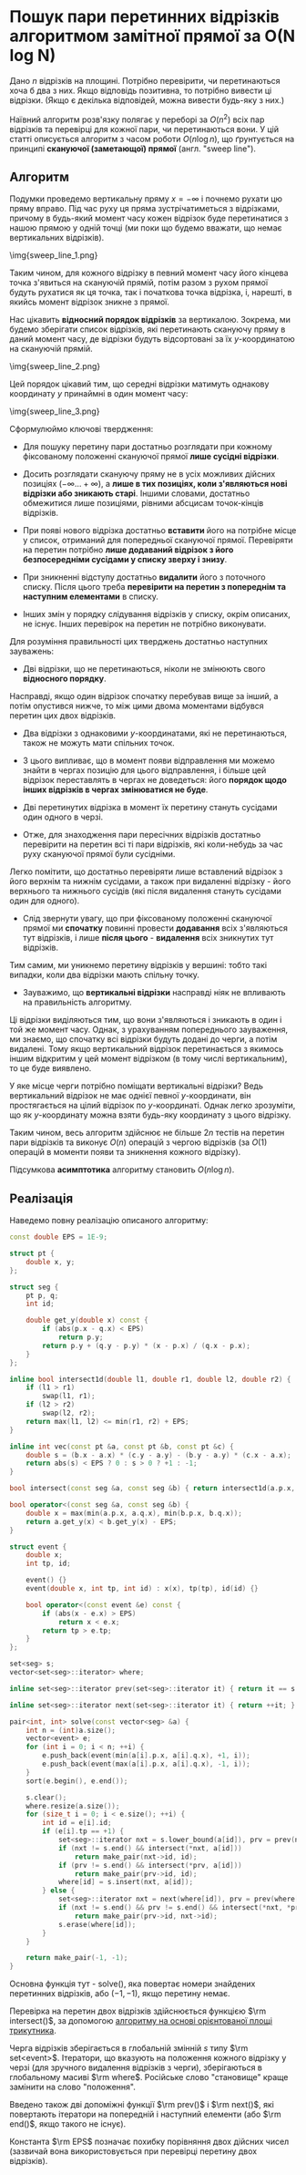 # Пошук пари перетинних відрізків алгоритмом замітної прямої за O(N log N)

Дано $n$ відрізків на площині. Потрібно перевірити, чи перетинаються хоча б два з них. Якщо відповідь позитивна, то потрібно вивести ці відрізки. (Якщо є декілька відповідей, можна вивести будь-яку з них.)

Наївний алгоритм розв'язку полягає у переборі за $O(n^2)$ всіх пар відрізків та перевірці для кожної пари, чи перетинаються вони. У цій статті описується алгоритм з часом роботи $O(n \log n)$, що ґрунтується на принципі **скануючої (заметающої) прямої** (англ. "sweep line").

## Алгоритм

Подумки проведемо вертикальну пряму $x = -\infty$ і почнемо рухати цю пряму вправо. Під час руху ця пряма зустрічатиметься з відрізками, причому в будь-який момент часу кожен відрізок буде перетинатися з нашою прямою у одній точці (ми поки що будемо вважати, що немає вертикальних відрізків).

\img{sweep_line_1.png}

Таким чином, для кожного відрізку в певний момент часу його кінцева точка з'явиться на скануючій прямій, потім разом з рухом прямої будуть рухатися як ця точка, так і початкова точка відрізка, і, нарешті, в якийсь момент відрізок зникне з прямої.

Нас цікавить **відносний порядок відрізків** за вертикалою. Зокрема, ми будемо зберігати список відрізків, які перетинають скануючу пряму в даний момент часу, де відрізки будуть відсортовані за їх $y$-координатою на скануючій прямій.

\img{sweep_line_2.png}

Цей порядок цікавий тим, що середні відрізки матимуть однакову координату $y$ принаймні в один момент часу:

\img{sweep_line_3.png}

Сформулюймо ключові твердження:

* Для пошуку перетину пари достатньо розглядати при кожному фіксованому положенні скануючої прямої **лише сусідні відрізки**.

* Досить розглядати скануючу пряму не в усіх можливих дійсних позиціях $(-\infty \ldots +\infty)$, а **лише в тих позиціях, коли з'являються нові відрізки або зникають старі**. Іншими словами, достатньо обмежитися лише позиціями, рівними абсцисам точок-кінців відрізків.

* При появі нового відрізка достатньо **вставити** його на потрібне місце у список, отриманий для попередньої скануючої прямої. Перевіряти на перетин потрібно **лише додаваний відрізок з його безпосередніми сусідами у списку зверху і знизу**.

* При зникненні відступу достатньо **видалити** його з поточного списку. Після цього треба **перевірити на перетин з попереднім та наступним елементами** в списку.

* Інших змін у порядку слідування відрізків у списку, окрім описаних, не існує. Інших перевірок на перетин не потрібно виконувати.

Для розуміння правильності цих тверджень достатньо наступних зауважень:

* Дві відрізки, що не перетинаються, ніколи не змінюють свого **відносного порядку**.

Насправді, якщо один відрізок спочатку перебував вище за інший, а потім опустився нижче, то між цими двома моментами відбувся перетин цих двох відрізків.

* Два відрізки з однаковими $y$-координатами, які не перетинаються, також не можуть мати спільних точок.

* З цього випливає, що в момент появи відправлення ми можемо знайти в чергах позицію для цього відправлення, і більше цей відрізок переставлять в чергах не доведеться: його **порядок щодо інших відрізків в чергах змінюватися не буде**.

* Дві перетинутих відрізка в момент їх перетину стануть сусідами один одного в черзі.

* Отже, для знаходження пари пересічних відрізків достатньо перевірити на перетин всі ті пари відрізків, які коли-небудь за час руху скануючої прямої були сусідніми.

Легко помітити, що достатньо перевіряти лише вставлений відрізок з його верхнім та нижнім сусідами, а також при видаленні відрізку - його верхнього та нижнього сусідів (які після видалення стануть сусідами один для одного).

* Слід звернути увагу, що при фіксованому положенні скануючої прямої ми **спочатку** повинні провести **додавання** всіх з'являються тут відрізків, і лише **після цього** - **видалення** всіх зникнутих тут відрізків.

Тим самим, ми уникнемо перетину відрізків у вершині: тобто такі випадки, коли два відрізки мають спільну точку.

* Зауважимо, що **вертикальні відрізки** насправді ніяк не впливають на правильність алгоритму.

Ці відрізки виділяються тим, що вони з'являються і зникають в один і той же момент часу. Однак, з урахуванням попереднього зауваження, ми знаємо, що спочатку всі відрізки будуть додані до черги, а потім видалені. Тому якщо вертикальний відрізок перетинається з якимось іншим відкритим у цей момент відрізком (в тому числі вертикальним), то це буде виявлено.

У яке місце черги потрібно поміщати вертикальні відрізки? Ведь вертикальний відрізок не має однієї певної $y$-координати, він простягається на цілий відрізок по $y$-координаті. Однак легко зрозуміти, що як $y$-координату можна взяти будь-яку координату з цього відрізку.

Таким чином, весь алгоритм здійснює не більше $2n$ тестів на перетин пари відрізків та виконує $O(n)$ операцій з чергою відрізків (за $O(1)$ операцій в моменти появи та зникнення кожного відрізку).

Підсумкова **асимптотика** алгоритму становить $O(n \log n)$.

## Реалізація

Наведемо повну реалізацію описаного алгоритму:

<!--- TODO: specify code snippet id -->
``` cpp
const double EPS = 1E-9;

struct pt {
    double x, y;
};

struct seg {
    pt p, q;
    int id;

    double get_y(double x) const {
        if (abs(p.x - q.x) < EPS)
            return p.y;
        return p.y + (q.y - p.y) * (x - p.x) / (q.x - p.x);
    }
};

inline bool intersect1d(double l1, double r1, double l2, double r2) {
    if (l1 > r1)
        swap(l1, r1);
    if (l2 > r2)
        swap(l2, r2);
    return max(l1, l2) <= min(r1, r2) + EPS;
}

inline int vec(const pt &a, const pt &b, const pt &c) {
    double s = (b.x - a.x) * (c.y - a.y) - (b.y - a.y) * (c.x - a.x);
    return abs(s) < EPS ? 0 : s > 0 ? +1 : -1;
}

bool intersect(const seg &a, const seg &b) { return intersect1d(a.p.x, a.q.x, b.p.x, b.q.x) && intersect1d(a.p.y, a.q.y, b.p.y, b.q.y) && vec(a.p, a.q, b.p) * vec(a.p, a.q, b.q) <= 0 && vec(b.p, b.q, a.p) * vec(b.p, b.q, a.q) <= 0; }

bool operator<(const seg &a, const seg &b) {
    double x = max(min(a.p.x, a.q.x), min(b.p.x, b.q.x));
    return a.get_y(x) < b.get_y(x) - EPS;
}

struct event {
    double x;
    int tp, id;

    event() {}
    event(double x, int tp, int id) : x(x), tp(tp), id(id) {}

    bool operator<(const event &e) const {
        if (abs(x - e.x) > EPS)
            return x < e.x;
        return tp > e.tp;
    }
};

set<seg> s;
vector<set<seg>::iterator> where;

inline set<seg>::iterator prev(set<seg>::iterator it) { return it == s.begin() ? s.end() : --it; }

inline set<seg>::iterator next(set<seg>::iterator it) { return ++it; }

pair<int, int> solve(const vector<seg> &a) {
    int n = (int)a.size();
    vector<event> e;
    for (int i = 0; i < n; ++i) {
        e.push_back(event(min(a[i].p.x, a[i].q.x), +1, i));
        e.push_back(event(max(a[i].p.x, a[i].q.x), -1, i));
    }
    sort(e.begin(), e.end());

    s.clear();
    where.resize(a.size());
    for (size_t i = 0; i < e.size(); ++i) {
        int id = e[i].id;
        if (e[i].tp == +1) {
            set<seg>::iterator nxt = s.lower_bound(a[id]), prv = prev(nxt);
            if (nxt != s.end() && intersect(*nxt, a[id]))
                return make_pair(nxt->id, id);
            if (prv != s.end() && intersect(*prv, a[id]))
                return make_pair(prv->id, id);
            where[id] = s.insert(nxt, a[id]);
        } else {
            set<seg>::iterator nxt = next(where[id]), prv = prev(where[id]);
            if (nxt != s.end() && prv != s.end() && intersect(*nxt, *prv))
                return make_pair(prv->id, nxt->id);
            s.erase(where[id]);
        }
    }

    return make_pair(-1, -1);
}
```

Основна функція тут - $\mathrm{solve()}$, яка повертає номери знайдених перетинних відрізків, або $(-1, -1)$, якщо перетину немає.

Перевірка на перетин двох відрізків здійснюється функцією $\rm intersect()$, за допомогою [алгоритму на основі орієнтованої площі трикутника](segments_intersection_checking).

Черга відрізків зберігається в глобальній змінній $s$ типу $\rm set<event>$. Ітератори, що вказують на положення кожного відрізку у черзі (для зручного видалення відрізків з черги), зберігаються в глобальному масиві $\rm where$. Російське слово "становище" краще замінити на слово "положення".

Введено також дві допоміжні функції $\rm prev()$ і $\rm next()$, які повертають ітератори на попередній і наступний елементи (або $\rm end()$, якщо такого не існує).

Константа $\rm EPS$ позначає похибку порівняння двох дійсних чисел (зазвичай вона використовується при перевірці перетину двох відрізків).